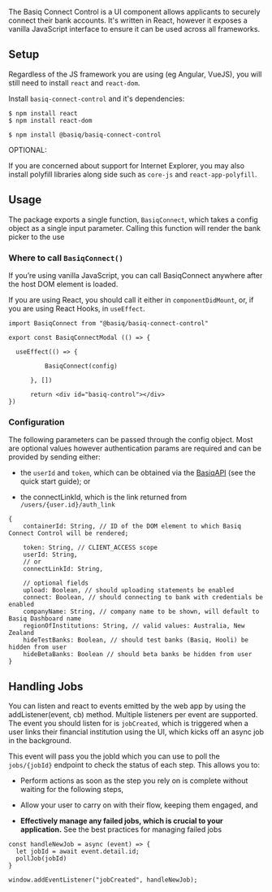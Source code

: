 The Basiq Connect Control is a UI component allows applicants to securely connect their bank accounts. It's written in React, however it exposes a vanilla JavaScript interface to ensure it can be used across all frameworks.

## Setup

Regardless of the JS framework you are using (eg Angular, VueJS), you will still need to install `react` and `react-dom`.

Install `basiq-connect-control` and it's dependencies:

```
$ npm install react  
$ npm install react-dom

$ npm install @basiq/basiq-connect-control
```
OPTIONAL:

If you are concerned about support for Internet Explorer, you may also install polyfill libraries along side such as `core-js` and `react-app-polyfill`.

## Usage

The package exports a single function, `BasiqConnect`, which takes a config object as a single input parameter. Calling this function will render the bank picker to the use

### Where to call `BasiqConnect()`

If you’re using vanilla JavaScript, you can call BasiqConnect anywhere after the host DOM element is loaded. 

If you are using React, you should call it either in `componentDidMount`, or, if you are using React Hooks, in `useEffect`.

```
import BasiqConnect from "@basiq/basiq-connect-control"

export const BasiqConnectModal (() => {

  useEffect(() => {

          BasiqConnect(config)

      }, [])
      
      return <div id="basiq-control"></div>
})

```

### Configuration

The following parameters can be passed through the config object. Most are optional values however authentication params are required and can be provided by sending either:

- the `userId` and `token`, which can be obtained via the [BasiqAPI](https://api.basiq.io/reference) (see the quick start guide); or

- the connectLinkId, which is the link returned from `/users/{user.id}/auth_link`

```
{
    containerId: String, // ID of the DOM element to which Basiq Connect Control will be rendered; 

    token: String, // CLIENT_ACCESS scope 
    userId: String, 
    // or
    connectLinkId: String, 

    // optional fields
    upload: Boolean, // should uploading statements be enabled
    connect: Boolean, // should connecting to bank with credentials be enabled
    companyName: String, // company name to be shown, will default to Basiq Dashboard name 
    regionOfInstitutions: String, // valid values: Australia, New Zealand
    hideTestBanks: Boolean, // should test banks (Basiq, Hooli) be hidden from user
    hideBetaBanks: Boolean // should beta banks be hidden from user
}
```

## Handling Jobs
You can listen and react to events emitted by the web app by using the addListener(event, cb) method. Multiple listeners per event are supported. The event you should listen for is `jobCreated`, which is triggered when a user links their financial institution using the UI, which kicks off an async job in the background.

This event will pass you the jobId which you can use to poll the `jobs/{jobId}` endpoint to check the status of each step. This allows you to:  

- Perform actions as soon as the step you rely on is complete without waiting for the following steps,

- Allow your user to carry on with their flow, keeping them engaged, and

- **Effectively manage any failed jobs, which is crucial to your application.** See the best practices for managing failed jobs


```
const handleNewJob = async (event) => {
  let jobId = await event.detail.id;
  pollJob(jobId)
}

window.addEventListener("jobCreated", handleNewJob);
```